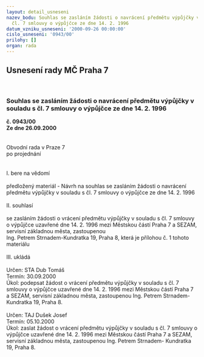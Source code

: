 ```yaml
---
layout: detail_usneseni
nazev_bodu: Souhlas se zasláním žádosti o navrácení předmětu výpůjčky v souladu s
  čl. 7 smlouvy o výpůjčce ze dne 14. 2. 1996
datum_vzniku_usneseni: '2000-09-26 00:00:00'
cislo_usneseni: '0943/00'
prilohy: []
organ: rada
---
```

<div id="ucUsn_pList" class="usn">
	<span><h2>Usnesení rady MČ Praha 7 </h2>
<br></span><div class="standBody">
<span><h3>Souhlas se zasláním žádosti o navrácení předmětu výpůjčky v souladu s čl. 7 smlouvy o výpůjčce ze dne 14. 2. 1996</h3></span><div class="center">
		<strong>č. 0943/00</strong><br>
	</div>
<div class="center">
		<strong>Ze dne 26.09.2000</strong><br><br>
	</div>    <br>Obvodní rada v Praze 7<br>po projednání<br><br><br>I.	bere na vědomí<br><br> předložený materiál - Návrh na souhlas se zasláním žádosti o navrácení předmětu výpůjčky v souladu s čl. 7 smlouvy o výpůjčce ze dne 14. 2. 1996<br><br>II.	souhlasí <br><br>se zasláním žádosti o vrácení předmětu výpůjčky v souladu s čl. 7 smlouvy o výpůjčce uzavřené dne 14. 2. 1996 mezi Městskou částí Praha 7 a SEZAM, servisní základnou města,  zastoupenou <br>Ing. Petrem Strnadem-Kundratka 19, Praha 8,  která je přílohou č. 1 tohoto materiálu<br><br>III.	ukládá <br><br> Určen:	     	STA Dub Tomáš<br>Termín: 30.09.2000<br>Úkol:	podepsat žádost o vrácení předmětu výpůjčky v souladu s čl. 7 smlouvy o výpůjčce uzavřené dne 14. 2. 1996 mezi Městskou částí Praha 7 a SEZAM, servisní základnou města, zastoupenou Ing. Petrem Strnadem- Kundratka 19, Praha 8.<br> <br> Určen:	     	TAJ Dušek Josef<br>Termín: 05.10.2000<br>Úkol:	zaslat žádost o vrácení předmětu výpůjčky v souladu s čl. 7 smlouvy o výpůjčce uzavřené dne 14. 2. 1996 mezi Městskou částí Praha 7 a SEZAM, servisní základnou města, zastoupenou Ing. Petrem Strnadem- Kundratka 19, Praha 8.<br>
</div>
</div>